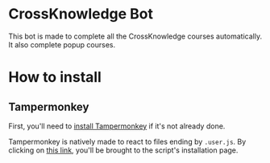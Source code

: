 # CrossKnowledge Bot

This bot is made to complete all the CrossKnowledge courses automatically. It also complete popup courses.

# How to install

## Tampermonkey

First, you'll need to [install Tampermonkey](https://www.tampermonkey.net/) if it's not already done.

Tampermonkey is natively made to react to files ending by `.user.js`. By clicking on [this link](https://github.com/quantumsheep/crossknowledge-bot/raw/master/tampermonkey_mgmc.user.js), you'll be brought to the script's installation page.
